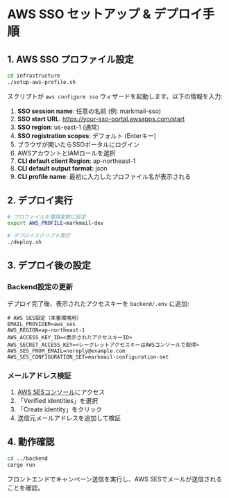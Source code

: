# AWS SSO セットアップ & デプロイ手順

## 1. AWS SSO プロファイル設定

```bash
cd infrastructure
./setup-aws-profile.sh
```

スクリプトが `aws configure sso` ウィザードを起動します。以下の情報を入力:

1. **SSO session name**: 任意の名前 (例: markmail-sso)
2. **SSO start URL**: https://your-sso-portal.awsapps.com/start
3. **SSO region**: us-east-1 (通常)
4. **SSO registration scopes**: デフォルト (Enterキー)
5. ブラウザが開いたらSSOポータルにログイン
6. AWSアカウントとIAMロールを選択
7. **CLI default client Region**: ap-northeast-1
8. **CLI default output format**: json
9. **CLI profile name**: 最初に入力したプロファイル名が表示される

## 2. デプロイ実行

```bash
# プロファイルを環境変数に設定
export AWS_PROFILE=markmail-dev

# デプロイスクリプト実行
./deploy.sh
```

## 3. デプロイ後の設定

### Backend設定の更新

デプロイ完了後、表示されたアクセスキーを `backend/.env` に追加:

```env
# AWS SES設定（本番環境用）
EMAIL_PROVIDER=aws_ses
AWS_REGION=ap-northeast-1
AWS_ACCESS_KEY_ID=<表示されたアクセスキーID>
AWS_SECRET_ACCESS_KEY=<シークレットアクセスキーはAWSコンソールで取得>
AWS_SES_FROM_EMAIL=noreply@example.com
AWS_SES_CONFIGURATION_SET=markmail-configuration-set
```

### メールアドレス検証

1. [AWS SESコンソール](https://console.aws.amazon.com/ses/)にアクセス
2. 「Verified identities」を選択
3. 「Create identity」をクリック
4. 送信元メールアドレスを追加して検証

## 4. 動作確認

```bash
cd ../backend
cargo run
```

フロントエンドでキャンペーン送信を実行し、AWS
SESでメールが送信されることを確認。

